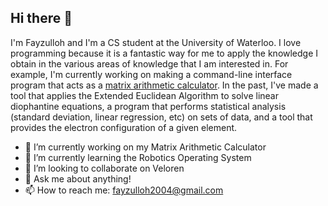## Hi there 👋

I'm Fayzulloh and I'm a CS student at the University of Waterloo. I love programming because it is a fantastic way for me to apply the knowledge I obtain in the various areas of knowledge that I am interested in. For example, I'm currently working on making a command-line interface program that acts as a [matrix arithmetic calculator](google.com). In the past, I've made a tool that applies the Extended Euclidean Algorithm to solve linear diophantine equations, a program that performs statistical analysis (standard deviation, linear regression, etc) on sets of data, and a tool that provides the electron configuration of a given element. 

- 🔭 I’m currently working on my Matrix Arithmetic Calculator
- 🌱 I’m currently learning the Robotics Operating System
- 👯 I’m looking to collaborate on Veloren
- 💬 Ask me about anything!
- 📫 How to reach me: fayzulloh2004@gmail.com
